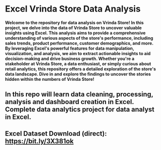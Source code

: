 # Excel Vrinda Store Data Analysis
#### Welcome to the repository for data analysis on Vrinda Store! In this project, we delve into the data of Vrinda Store to uncover valuable insights using Excel. This analysis aims to provide a comprehensive understanding of various aspects of the store's performance, including sales trends, product performance, customer demographics, and more. By leveraging Excel's powerful features for data manipulation, visualization, and analysis, we aim to extract actionable insights to aid decision-making and drive business growth. Whether you're a stakeholder at Vrinda Store, a data enthusiast, or simply curious about retail analytics, this repository offers a detailed exploration of the store's data landscape. Dive in and explore the findings to uncover the stories hidden within the numbers of Vrinda Store!
## In this repo will learn data cleaning, processing, analysis and dashboard creation in Excel. Complete data analytics project for data analyst in Excel.
## Excel Dataset Download (direct): https://bit.ly/3X381ok
